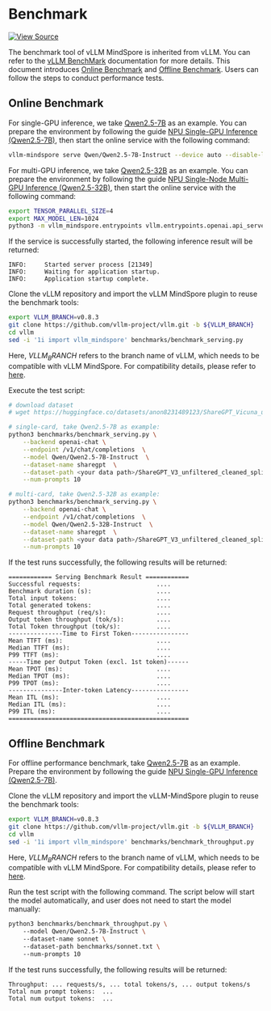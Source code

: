 # Benchmark

[![View Source](https://mindspore-website.obs.cn-north-4.myhuaweicloud.com/website-images/master/resource/_static/logo_source_en.svg)](https://gitee.com/mindspore/docs/blob/master/docs/vllm_mindspore/docs/source_en/user_guide/supported_features/benchmark/benchmark.md)  

The benchmark tool of vLLM MindSpore is inherited from vLLM. You can refer to the [vLLM BenchMark](https://github.com/vllm-project/vllm/blob/main/benchmarks/README.md) documentation for more details. This document introduces [Online Benchmark](#online-benchmark) and [Offline Benchmark](#offline-benchmark). Users can follow the steps to conduct performance tests.  

## Online Benchmark

For single-GPU inference, we take [Qwen2.5-7B](https://huggingface.co/Qwen/Qwen2.5-7B-Instruct) as an example. You can prepare the environment by following the guide [NPU Single-GPU Inference (Qwen2.5-7B)](../../../getting_started/tutorials/qwen2.5_7b_singleNPU/qwen2.5_7b_singleNPU.md#online-inference), then start the online service with the following command:  

```bash
vllm-mindspore serve Qwen/Qwen2.5-7B-Instruct --device auto --disable-log-requests  
```  

For multi-GPU inference, we take [Qwen2.5-32B](https://huggingface.co/Qwen/Qwen2.5-32B-Instruct) as an example. You can prepare the environment by following the guide [NPU Single-Node Multi-GPU Inference (Qwen2.5-32B)](../../../getting_started/tutorials/qwen2.5_32b_multiNPU/qwen2.5_32b_multiNPU.md#online-inference), then start the online service with the following command:  

```bash  
export TENSOR_PARALLEL_SIZE=4
export MAX_MODEL_LEN=1024
python3 -m vllm_mindspore.entrypoints vllm.entrypoints.openai.api_server --model "Qwen/Qwen2.5-32B-Instruct" --trust_remote_code --tensor-parallel-size $TENSOR_PARALLEL_SIZE --max-model-len $MAX_MODEL_LEN
```  

If the service is successfully started, the following inference result will be returned:

```text
INFO:     Started server process [21349]
INFO:     Waiting for application startup.
INFO:     Application startup complete.
```

Clone the vLLM repository and import the vLLM MindSpore plugin to reuse the benchmark tools:  

```bash  
export VLLM_BRANCH=v0.8.3
git clone https://github.com/vllm-project/vllm.git -b ${VLLM_BRANCH}
cd vllm
sed -i '1i import vllm_mindspore' benchmarks/benchmark_serving.py
```  

Here, $VLLM_BRANCH$ refers to the branch name of vLLM, which needs to be compatible with vLLM MindSpore. For compatibility details, please refer to [here](../../../getting_started/installation/installation.md#version-compatibility).

Execute the test script:  

```bash  
# download dataset
# wget https://huggingface.co/datasets/anon8231489123/ShareGPT_Vicuna_unfiltered/resolve/main/ShareGPT_V3_unfiltered_cleaned_split.json

# single-card, take Qwen2.5-7B as example:
python3 benchmarks/benchmark_serving.py \
    --backend openai-chat \
    --endpoint /v1/chat/completions  \
    --model Qwen/Qwen2.5-7B-Instruct  \
    --dataset-name sharegpt  \
    --dataset-path <your data path>/ShareGPT_V3_unfiltered_cleaned_split.json  \
    --num-prompts 10

# multi-card, take Qwen2.5-32B as example:
python3 benchmarks/benchmark_serving.py \
    --backend openai-chat \
    --endpoint /v1/chat/completions  \
    --model Qwen/Qwen2.5-32B-Instruct  \
    --dataset-name sharegpt  \
    --dataset-path <your data path>/ShareGPT_V3_unfiltered_cleaned_split.json  \
    --num-prompts 10
```  

If the test runs successfully, the following results will be returned:  

```text  
============ Serving Benchmark Result ============
Successful requests:                     ....
Benchmark duration (s):                  ....
Total input tokens:                      ....
Total generated tokens:                  ....
Request throughput (req/s):              ....
Output token throughput (tok/s):         ....
Total Token throughput (tok/s):          ....
---------------Time to First Token----------------
Mean TTFT (ms):                          ....
Median TTFT (ms):                        ....
P99 TTFT (ms):                           ....
-----Time per Output Token (excl. 1st token)------
Mean TPOT (ms):                          ....
Median TPOT (ms):                        ....
P99 TPOT (ms):                           ....
---------------Inter-token Latency----------------
Mean ITL (ms):                           ....
Median ITL (ms):                         ....
P99 ITL (ms):                            ....
==================================================
```  

## Offline Benchmark

For offline performance benchmark, take [Qwen2.5-7B](https://huggingface.co/Qwen/Qwen2.5-7B-Instruct) as an example. Prepare the environment by following the guide [NPU Single-GPU Inference (Qwen2.5-7B)](../../../getting_started/tutorials/qwen2.5_7b_singleNPU/qwen2.5_7b_singleNPU.md#offline-inference).  

Clone the vLLM repository and import the vLLM-MindSpore plugin to reuse the benchmark tools:

```bash
export VLLM_BRANCH=v0.8.3
git clone https://github.com/vllm-project/vllm.git -b ${VLLM_BRANCH}
cd vllm
sed -i '1i import vllm_mindspore' benchmarks/benchmark_throughput.py
```  

Here, $VLLM_BRANCH$ refers to the branch name of vLLM, which needs to be compatible with vLLM MindSpore. For compatibility details, please refer to [here](../../../getting_started/installation/installation.md#version-compatibility).

Run the test script with the following command. The script below will start the model automatically, and user does not need to start the model manually:  

```bash  
python3 benchmarks/benchmark_throughput.py \  
    --model Qwen/Qwen2.5-7B-Instruct \  
    --dataset-name sonnet \  
    --dataset-path benchmarks/sonnet.txt \  
    --num-prompts 10
```  

If the test runs successfully, the following results will be returned:  

```text  
Throughput: ... requests/s, ... total tokens/s, ... output tokens/s
Total num prompt tokens:  ...
Total num output tokens:  ...
```
